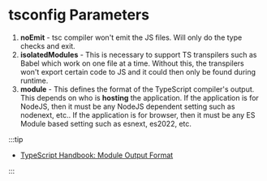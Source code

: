 # tsconfig Parameters

1. **noEmit** - tsc compiler won't emit the JS files. Will only do the type checks and exit.
2. **isolatedModules** - This is necessary to support TS transpilers such as Babel
   which work on one file at a time. Without this, the transpilers won't export
   certain code to JS and it could then only be found during runtime.
3. **module** - This defines the format of the TypeScript compiler's output. This depends on who is **hosting** the application.
   If the application is for NodeJS, then it must be any NodeJS dependent setting such as nodenext, etc..
   If the application is for browser, then it must be any ES Module based setting such as esnext, es2022, etc.

:::tip

- [TypeScript Handbook: Module Output Format](https://www.typescriptlang.org/docs/handbook/modules/theory.html#the-module-output-format)

:::
